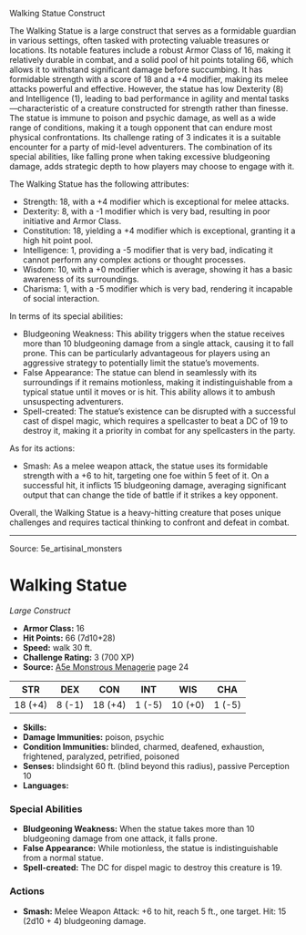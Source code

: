 <MonsterName/>Walking Statue</MonsterName>
<CreatureType/>Construct</CreatureType>

<summary>The Walking Statue is a large construct that serves as a formidable guardian in various settings, often tasked with protecting valuable treasures or locations. Its notable features include a robust Armor Class of 16, making it relatively durable in combat, and a solid pool of hit points totaling 66, which allows it to withstand significant damage before succumbing. It has formidable strength with a score of 18 and a +4 modifier, making its melee attacks powerful and effective. However, the statue has low Dexterity (8) and Intelligence (1), leading to bad performance in agility and mental tasks—characteristic of a creature constructed for strength rather than finesse. The statue is immune to poison and psychic damage, as well as a wide range of conditions, making it a tough opponent that can endure most physical confrontations. Its challenge rating of 3 indicates it is a suitable encounter for a party of mid-level adventurers. The combination of its special abilities, like falling prone when taking excessive bludgeoning damage, adds strategic depth to how players may choose to engage with it.</summary>

<detail>

The Walking Statue has the following attributes: 
- Strength: 18, with a +4 modifier which is exceptional for melee attacks.
- Dexterity: 8, with a -1 modifier which is very bad, resulting in poor initiative and Armor Class.
- Constitution: 18, yielding a +4 modifier which is exceptional, granting it a high hit point pool.
- Intelligence: 1, providing a -5 modifier that is very bad, indicating it cannot perform any complex actions or thought processes.
- Wisdom: 10, with a +0 modifier which is average, showing it has a basic awareness of its surroundings.
- Charisma: 1, with a -5 modifier which is very bad, rendering it incapable of social interaction.

In terms of its special abilities:
- Bludgeoning Weakness: This ability triggers when the statue receives more than 10 bludgeoning damage from a single attack, causing it to fall prone. This can be particularly advantageous for players using an aggressive strategy to potentially limit the statue’s movements.
- False Appearance: The statue can blend in seamlessly with its surroundings if it remains motionless, making it indistinguishable from a typical statue until it moves or is hit. This ability allows it to ambush unsuspecting adventurers.
- Spell-created: The statue’s existence can be disrupted with a successful cast of dispel magic, which requires a spellcaster to beat a DC of 19 to destroy it, making it a priority in combat for any spellcasters in the party.

As for its actions:
- Smash: As a melee weapon attack, the statue uses its formidable strength with a +6 to hit, targeting one foe within 5 feet of it. On a successful hit, it inflicts 15 bludgeoning damage, averaging significant output that can change the tide of battle if it strikes a key opponent.

Overall, the Walking Statue is a heavy-hitting creature that poses unique challenges and requires tactical thinking to confront and defeat in combat.</detail>



---

Source: 5e_artisinal_monsters

# Walking Statue

*Large* *Construct*

- **Armor Class:** 16
- **Hit Points:** 66 (7d10+28)
- **Speed:** walk 30 ft.
- **Challenge Rating:** 3 (700 XP)
- **Source:** [A5e Monstrous Menagerie](https://enpublishingrpg.com/products/level-up-monstrous-menagerie-a5e) page 24

| STR | DEX | CON | INT | WIS | CHA |
| --- | --- | --- | --- | --- | --- |
| 18 (+4) | 8 (-1) | 18 (+4) | 1 (-5) | 10 (+0) | 1 (-5) |

- **Skills:** 
- **Damage Immunities:** poison, psychic
- **Condition Immunities:** blinded, charmed, deafened, exhaustion, frightened, paralyzed, petrified, poisoned
- **Senses:** blindsight 60 ft. (blind beyond this radius), passive Perception 10
- **Languages:** 

### Special Abilities

- **Bludgeoning Weakness:** When the statue takes more than 10 bludgeoning damage from one attack, it falls prone.
- **False Appearance:** While motionless, the statue is indistinguishable from a normal statue.
- **Spell-created:** The DC for dispel magic to destroy this creature is 19.

### Actions

- **Smash:** Melee Weapon Attack: +6 to hit, reach 5 ft., one target. Hit: 15 (2d10 + 4) bludgeoning damage.




